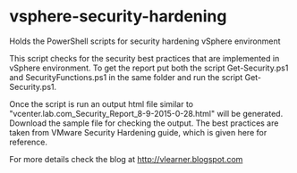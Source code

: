 # vsphere-security-hardening
Holds the PowerShell scripts for security hardening vSphere environment

This script checks for the security best practices that are implemented in vSphere environment. To get the report put both the script Get-Security.ps1 and SecurityFunctions.ps1 in the same folder and run the script Get-Security.ps1.

Once the script is run an output html file similar to "vcenter.lab.com_Security_Report_8-9-2015-0-28.html" will be generated. Download the sample file for checking the output. 
The best practices are taken from VMware Security Hardening guide, which is given here for reference.

For more details check the blog at http://vlearner.blogspot.com
